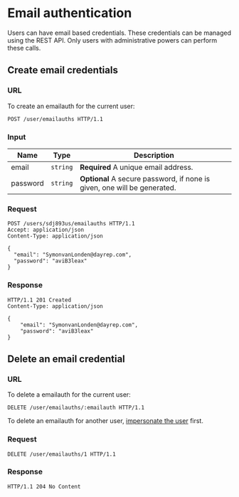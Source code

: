 # Email authentication

Users can have email based credentials. These credentials can be managed using
the REST API. Only users with administrative powers can perform these calls.


## Create email credentials

### URL

To create an emailauth for the current user:

```http
POST /user/emailauths HTTP/1.1
```

### Input

Name     | Type     | Description
---------|----------|------------
email    | `string` | **Required** A unique email address.
password | `string` | **Optional** A secure password, if none is given, one will be generated.


### Request

```http
POST /users/sdj893us/emailauths HTTP/1.1
Accept: application/json
Content-Type: application/json

{
  "email": "SymonvanLonden@dayrep.com",
  "password": "aviB3leax"
}
```

### Response

```http
HTTP/1.1 201 Created
Content-Type: application/json

{
    "email": "SymonvanLonden@dayrep.com",
    "password": "aviB3leax"
}
```

## Delete an email credential

### URL

To delete a emailauth for the current user:

```http
DELETE /user/emailauths/:emailauth HTTP/1.1
```

To delete an emailauth for another user, [impersonate the user](oauth2.md#impersonation) first.

### Request

```http
DELETE /user/emailauths/1 HTTP/1.1
```

### Response

```http
HTTP/1.1 204 No Content
```
